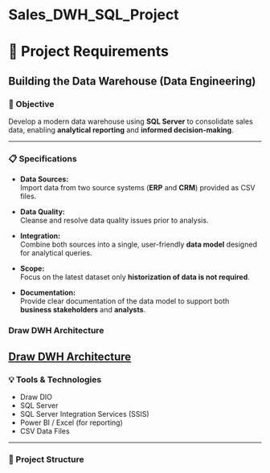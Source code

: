# Sales_DWH_SQL_Project

# 🚀 Project Requirements

## Building the Data Warehouse (Data Engineering)

### 🧭 Objective
Develop a modern data warehouse using **SQL Server** to consolidate sales data, enabling **analytical reporting** and **informed decision-making**.

---

### 📋 Specifications

- **Data Sources:**  
  Import data from two source systems (**ERP** and **CRM**) provided as CSV files.

- **Data Quality:**  
  Cleanse and resolve data quality issues prior to analysis.

- **Integration:**  
  Combine both sources into a single, user-friendly **data model** designed for analytical queries.

- **Scope:**  
  Focus on the latest dataset only **historization of data is not required**.

- **Documentation:**  
  Provide clear documentation of the data model to support both **business stakeholders** and **analysts**.
### Draw DWH Architecture
[Draw DWH Architecture](https://github.com/rehamessa/Sales_DWH_SQL_Project/blob/main/Images/Design_DWH_Architecture.png)
---

### 💡 Tools & Technologies
- Draw DIO
- SQL Server  
- SQL Server Integration Services (SSIS)  
- Power BI / Excel (for reporting)  
- CSV Data Files  

---

### 📁 Project Structure

